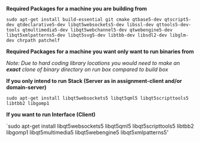 **Required Packages for a machine you are building from**

`sudo apt-get install build-essential git cmake qtbase5-dev qtscript5-dev qtdeclarative5-dev libqt5websockets5-dev libssl-dev qttools5-dev-tools qtmultimedia5-dev libqt5webchannel5-dev qtwebengine5-dev libqt5xmlpatterns5-dev libqt5svg5-dev libtbb-dev libsdl2-dev libglm-dev chrpath patchelf`

**Required Packages for a machine you want only want to run binaries from**

*Note: Due to hard coding library locations you would need to make an **exact** clone of binary directory on run box compared to build box*

**If you only intend to run Stack (Server as in assignment-client and/or domain-server)**

`sudo apt-get install libqt5websockets5 libqt5qml5 libqt5scripttools5 libtbb2 libgomp1`

**If you want to run Interface (Client)**

`sudo apt-get install libqt5websockets5 libqt5qml5 libqt5scripttools5 libtbb2 libgomp1 libqt5multimedia5 libqt5webengine5 libqt5xmlpatterns5'
